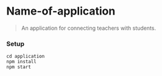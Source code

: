 # Name-of-application
>An application for connecting teachers with students.

### Setup
```
cd application
npm install
npm start
```
